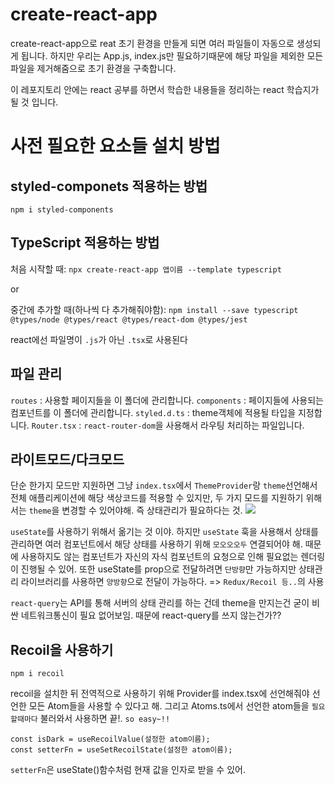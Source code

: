 # create-react-app

create-react-app으로 reat 초기 환경을 만들게 되면 여러 파일들이 자동으로 생성되게 됩니다.
하지만 우리는 App.js, index.js만 필요하기때문에 해당 파일을 제외한 모든 파일을 제거해줌으로 초기 환경을 구축합니다.

이 레포지토리 안에는 react 공부를 하면서 학습한 내용들을 정리하는 react 학습지가 될 것 입니다.

# 사전 필요한 요소들 설치 방법

## styled-componets 적용하는 방법
```npm i styled-components```
## TypeScript 적용하는 방법
처음 시작할 때:
```npx create-react-app 앱이름 --template typescript```

or 

중간에 추가할 때(하나씩 다 추가해줘야함):
`npm install --save typescript @types/node @types/react @types/react-dom @types/jest`

react에선 파일명이 `.js`가 아닌 `.tsx`로 사용된다

## 파일 관리
`routes` : 사용할 페이지들을 이 폴더에 관리합니다.
`components` : 페이지들에 사용되는 컴포넌트를 이 폴더에 관리합니다.
`styled.d.ts` : theme객체에 적용될 타입을 지정합니다.
`Router.tsx` : `react-router-dom`을 사용해서 라우팅 처리하는 파일입니다. 

## 라이트모드/다크모드

단순 한가지 모드만 지원하면 그냥 `index.tsx`에서 `ThemeProvider`랑 `theme`선언해서 전체 애플리케이션에 해당 색상코드를 적용할 수 있지만, 두 가지 모드를 지원하기 위해서는 `theme`을 변경할 수 있어야해. 즉 상태관리가 필요하다는 것.
<img src="./props.png">

`useState`를 사용하기 위해서 옮기는 것 이야. 하지만 `useState` 훅을 사용해서 상태를 관리하면 여러 컴포넌트에서 해당 상태를 사용하기 위해 `모오오오두` 연결되어야 해. 때문에 사용하지도 않는 컴포넌트가 자신의 자식 컴포넌트의 요청으로 인해 필요없는 렌더링이 진행될 수 있어. 또한 useState를 prop으로 전달하려면 `단방향`만 가능하지만 상태관리 라이브러리를 사용하면 `양방향`으로 전달이 가능하다. => `Redux/Recoil 등..`의 사용

`react-query`는 API를 통해 서버의 상태 관리를 하는 건데 theme을 만지는건 굳이 비싼 네트워크통신이 필요 없어보임. 때문에 react-query를 쓰지 않는건가??

## Recoil을 사용하기

```
npm i recoil
```
recoil을 설치한 뒤 전역적으로 사용하기 위해 Provider를 index.tsx에 선언해줘야 선언한 모든 Atom들을 사용할 수 있다고 해.
그리고 Atoms.ts에서 선언한 atom들을 `필요할때마다` 불러와서 사용하면 끝!. `so easy~!!`
```
const isDark = useRecoilValue(설정한 atom이름);
const setterFn = useSetRecoilState(설정한 atom이름);
```
`setterFn`은 useState()함수처럼 현재 값을 인자로 받을 수 있어.